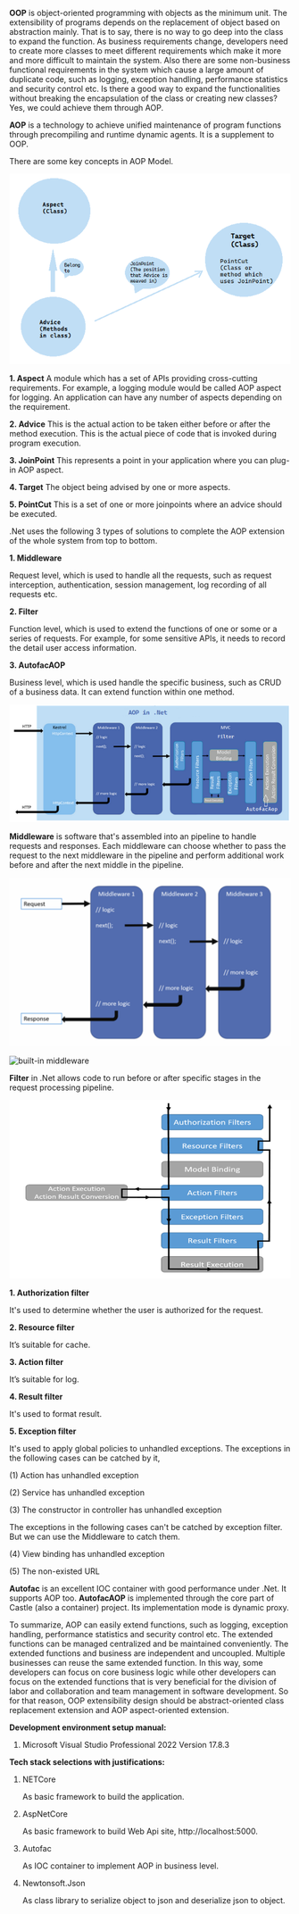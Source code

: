
**OOP** is object-oriented programming with objects as the minimum unit. The extensibility of programs depends on the replacement of object based on abstraction mainly. That is to say, there is no way to go deep into the class to expand the function. As business requirements change, developers need to create more classes to meet different requirements which make it more and more difficult to maintain the system. Also there are some non-business functional requirements in the system which cause a large amount of duplicate code, such as logging, exception handling, performance statistics and security control etc. Is there a good way to expand the functionalities without breaking the encapsulation of the class or creating new classes? Yes, we could achieve them through AOP.

**AOP** is a technology to achieve unified maintenance of program functions through precompiling and runtime dynamic agents. It is a supplement to OOP.

There are some key concepts in AOP Model.

![AOP concepts](/Images/aop_concepts.png)

**1. Aspect**
A module which has a set of APIs providing cross-cutting requirements. For example, a logging module would be called AOP aspect for logging. An application can have any number of aspects depending on the requirement.

**2. Advice**
This is the actual action to be taken either before or after the method execution. This is the actual piece of code that is invoked during program execution.

**3. JoinPoint**
This represents a point in your application where you can plug-in AOP aspect.

**4. Target**
The object being advised by one or more aspects.

**5. PointCut**
This is a set of one or more joinpoints where an advice should be executed.


.Net uses the following 3 types of solutions to complete the AOP extension of the whole system from top to bottom.

**1. Middleware**

Request level, which is used to handle all the requests, such as request interception, authentication, session management, log recording of all requests etc.

**2. Filter**

Function level, which is used to extend the functions of one or some or a series of requests. For example, for some sensitive APIs, it needs to record the detail user access information.

**3. AutofacAOP**

Business level, which is used handle the specific business, such as CRUD of a business data. It can extend function within one method.

![AOP in .Net](/Images/aop_in_net.png)

**Middleware** is software that's assembled into an pipeline to handle requests and responses. Each middleware can choose whether to pass the request to the next middleware in the pipeline and perform additional work before and after the next middle in the pipeline.

![Middle workflow](/Images/middleware_workflow.png)

![built-in middleware](/Images/bultin_middleware.png)

**Filter** in .Net allows code to run before or after specific stages in the request processing pipeline.

![Filters](/Images/filter.png)

**1. Authorization filter**

It's used to determine whether the user is authorized for the request.

**2. Resource filter**

It’s suitable for cache.

**3. Action filter**

It’s suitable for log.

**4. Result filter**

It's used to format result.

**5. Exception filter**

It's used to apply global policies to unhandled exceptions. The exceptions in the following cases can be catched by it,

(1) Action has unhandled exception

(2) Service has unhandled exception

(3) The constructor in controller has unhandled exception

The exceptions in the following cases can't be catched by exception filter. But we can use the Middleware to catch them.

(4) View binding has unhandled exception

(5) The non-existed URL

**Autofac** is an excellent IOC container with good performance under .Net. It supports AOP too. **AutofacAOP** is implemented through the core part of Castle (also a container) project. Its implementation mode is dynamic proxy.

To summarize, AOP can easily extend functions, such as logging, exception handling, performance statistics and security control etc. The extended functions can be managed centralized and be maintained conveniently. The extended functions and business are independent and uncoupled. Multiple businesses can reuse the same extended function. In this way, some developers can focus on core business logic while other developers can focus on the extended functions that is very beneficial for the division of labor and collaboration and team management in software development. So for that reason, OOP extensibility design should be abstract-oriented class replacement extension and AOP aspect-oriented extension.

**Development environment setup manual:** 

1. Microsoft Visual Studio Professional 2022 Version 17.8.3

**Tech stack selections with justifications:** 

1. NETCore

	As basic framework to build the application.

2. AspNetCore

	As basic framework to build Web Api site, http://localhost:5000.

3. Autofac

	As IOC container to implement AOP in business level.

4. Newtonsoft.Json

	As class library to serialize object to json and deserialize json to object.